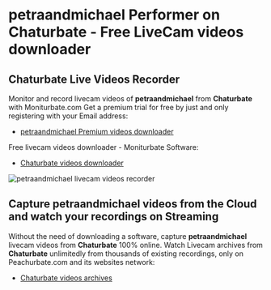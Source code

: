 # petraandmichael Performer on Chaturbate - Free LiveCam videos downloader

## Chaturbate Live Videos Recorder

Monitor and record livecam videos of **petraandmichael** from **Chaturbate** with Moniturbate.com
Get a premium trial for free by just and only registering with your Email address:
* [petraandmichael Premium videos downloader](https://moniturbate.com/request-demo-licence-key.html)

Free livecam videos downloader - Moniturbate Software:
* [Chaturbate videos downloader](https://moniturbate.com/moniturbate-download-software.html)

![petraandmichael livecam videos recorder](https://peachurnet.com/templates/moniturbate-software.png)


## Capture petraandmichael videos from the Cloud and watch your recordings on Streaming

Without the need of downloading a software, capture **petraandmichael** livecam videos from **Chaturbate** 100% online.
Watch Livecam archives from **Chaturbate** unlimitedly from thousands of existing recordings, only on Peachurbate.com and its websites network:
* [Chaturbate videos archives](https://peachurnet.com/)
